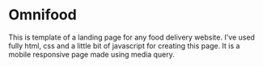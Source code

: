 # Omnifood
This is template of a landing page for any food delivery website. I've used fully html, css and a little bit of javascript for creating this page. It is a mobile responsive page made using media query.
